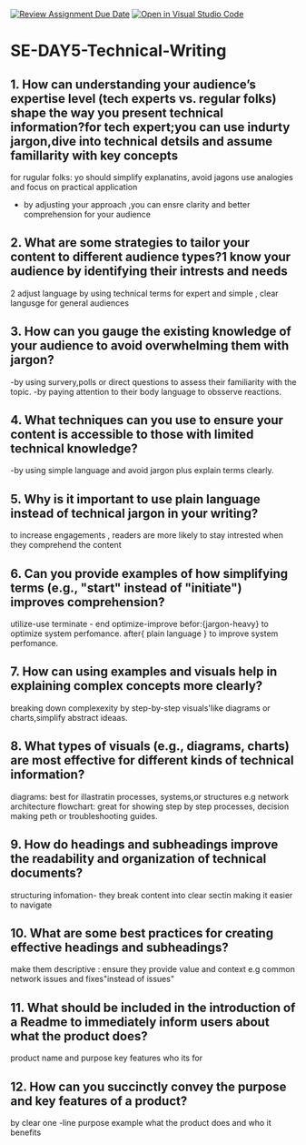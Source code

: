 [![Review Assignment Due Date](https://classroom.github.com/assets/deadline-readme-button-22041afd0340ce965d47ae6ef1cefeee28c7c493a6346c4f15d667ab976d596c.svg)](https://classroom.github.com/a/zsAR-pyY)
[![Open in Visual Studio Code](https://classroom.github.com/assets/open-in-vscode-2e0aaae1b6195c2367325f4f02e2d04e9abb55f0b24a779b69b11b9e10269abc.svg)](https://classroom.github.com/online_ide?assignment_repo_id=18490746&assignment_repo_type=AssignmentRepo)
# SE-DAY5-Technical-Writing
## 1. How can understanding your audience’s expertise level (tech experts vs. regular folks) shape the way you present technical information?for tech expert;you can use indurty jargon,dive into technical detsils and assume famillarity with key concepts
for rugular folks: yo should simplify explanatins, avoid jagons use analogies and focus on practical application
- by adjusting your approach ,you can ensre clarity and better comprehension for your audience
## 2. What are some strategies to tailor your content to different audience types?1 know your audience by identifying their intrests and needs
2 adjust language by using technical terms for expert and simple , clear  langusge for general audiences
## 3. How can you gauge the existing knowledge of your audience to avoid overwhelming them with jargon?
-by using survery,polls or direct questions to assess their familiarity with the topic.
-by paying attention to their body language  to obsserve reactions.
## 4. What techniques can you use to ensure your content is accessible to those with limited technical knowledge? 
-by using simple language and avoid jargon plus explain terms clearly.
## 5. Why is it important to use plain language instead of technical jargon in your writing?
to increase engagements , readers are more likely to stay intrested when they comprehend the content 
## 6. Can you provide examples of how simplifying terms (e.g., "start" instead of "initiate") improves comprehension?
utilize-use
terminate - end
optimize-improve
befor:{jargon-heavy} to optimize system perfomance.
after{ plain language } to improve system perfomance.
## 7. How can using examples and visuals help in explaining complex concepts more clearly?
breaking down complexexity by step-by-step visuals'like diagrams or charts,simplify abstract ideaas.
## 8. What types of visuals (e.g., diagrams, charts) are most effective for different kinds of technical information?
diagrams: best for illastratin processes, systems,or structures e.g network architecture
flowchart: great for showing step by step processes, decision making peth or troubleshooting guides.
## 9. How do headings and subheadings improve the readability and organization of technical documents?
structuring infomation- they break content into clear sectin making it easier to navigate
## 10. What are some best practices for creating effective headings and subheadings?
make them descriptive : ensure they provide value and context e.g common network issues and fixes"instead of issues"
## 11. What should be included in the introduction of a Readme to immediately inform users about what the product does?
product name and purpose
key features
who its for

## 12. How can you succinctly convey the purpose and key features of a product?
by clear one -line purpose example what the product does and who  it benefits
